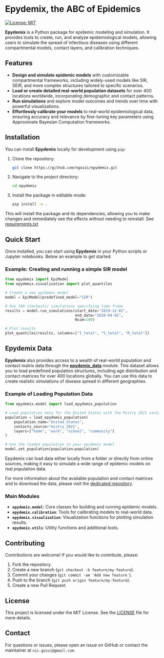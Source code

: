 # Epydemix, the ABC of Epidemics
[![License: MIT](https://img.shields.io/badge/License-MIT-yellow.svg)](https://opensource.org/licenses/MIT)


**Epydemix** is a Python package for epidemic modeling and simulation. It provides tools to create, run, and analyze epidemiological models, allowing users to simulate the spread of infectious diseases using different compartmental models, contact layers, and calibration techniques.

## Features

- **Design and simulate epidemic models** with customizable compartmental frameworks, including widely-used models like SIR, SEIR, and more complex structures tailored to specific scenarios.
- **Load or create detailed real-world population datasets** for over 400 locations worldwide, incorporating demographic and contact patterns.
- **Run simulations** and explore model outcomes and trends over time with powerful visualizations.
- **Effortlessly calibrate your models** to real-world epidemiological data, ensuring accuracy and relevance by fine-tuning key parameters using Approximate Bayesian Computation frameworks.


## Installation

You can install **Epydemix** locally for development using `pip`:

1. Clone the repository:

   ```bash
   git clone https://github.com/ngozzi/epydemix.git
   ```

2. Navigate to the project directory:

   ```bash
   cd epydemix
   ```

3. Install the package in editable mode:

   ```bash
   pip install -e .
   ```

This will install the package and its dependencies, allowing you to make changes and immediately see the effects without needing to reinstall.
See [requirements.txt](https://github.com/ngozzi/epydemix/blob/main/requirements.txt)


## Quick Start

Once installed, you can start using **Epydemix** in your Python scripts or Jupyter notebooks. Below an example to get started.

### Example: Creating and running a simple SIR model

```python
from epydemix import EpiModel 
from epydemix.visualization import plot_quantiles

# Create a new epidemic model
model = EpiModel(predefined_model="SIR")

# Run 100 stochastic simulations specifying time frame 
results = model.run_simulations(start_date="2019-12-01", 
                                end_date="2020-04-01",
                                Nsim=100)

# Plot results 
plot_quantiles(results, columns=["I_total", "S_total", "R_total"])
```

## Epydemix Data

**Epydemix** also provides access to a wealth of real-world population and contact matrix data through the [**epydemix_data**](https://github.com/ngozzi/epydemix-data/tree/main) module. This dataset allows you to load predefined population structures, including age distribution and contact matrices for over 400 locations globally. You can use this data to create realistic simulations of disease spread in different geographies.

### Example of Loading Population Data

```python
from epydemix.model import load_epydemix_population

# Load population data for the United States with the Mistry 2021 contact matrix
population = load_epydemix_population(
    population_name="United_States",
    contacts_source="mistry_2021",
    layers=["home", "work", "school", "community"]
)

# Use the loaded population in your epidemic model
model.set_population(population=population)
```

Epydemix can load data either locally from a folder or directly from online sources, making it easy to simulate a wide range of epidemic models on real population data.

For more information about the available population and contact matrices and to download the data, please visit the [dedicated repository](https://github.com/ngozzi/epydemix-data/tree/main).


### Main Modules

- **`epydemix.model`**: Core classes for building and running epidemic models.
- **`epydemix.calibration`**: Tools for calibrating models to real-world data.
- **`epydemix.visualization`**: Visualization functions for plotting simulation results.
- **`epydemix.utils`**: Utility functions and additional tools.


## Contributing

Contributions are welcome! If you would like to contribute, please:

1. Fork the repository.
2. Create a new branch (`git checkout -b feature/my-feature`).
3. Commit your changes (`git commit -am 'Add new feature'`).
4. Push to the branch (`git push origin feature/my-feature`).
5. Create a new Pull Request.

## License

This project is licensed under the MIT License. See the [LICENSE](LICENSE) file for more details.

## Contact

For questions or issues, please open an issue on GitHub or contact the maintainer at `nic.gozzi@gmail.com`.
